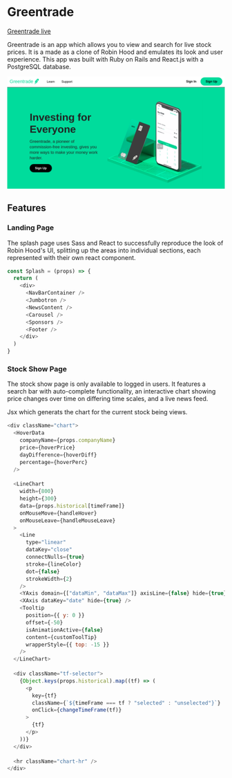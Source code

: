 # Greentrade

[Greentrade live](https://greentrade.herokuapp.com/#/)

Greentrade is an app which allows you to view and search for live stock prices. It is a made as a clone of Robin Hood and emulates its look and user experience. This app was built with Ruby on Rails and React.js with a PostgreSQL database.

![intro-png](app/assets/images/readme_images/intro.png)

## Features

### Landing Page

The splash page uses Sass and React to successfully reproduce the look of Robin Hood's UI, splitting up the areas into individual sections, each represented with their own react component.

```js
const Splash = (props) => {
  return (
    <div>
      <NavBarContainer />
      <Jumbotron />
      <NewsContent />
      <Carousel />
      <Sponsors />
      <Footer />
    </div>
  )
}
```

### Stock Show Page

The stock show page is only available to logged in users. It features a search bar with auto-complete functionality, an interactive chart showing price changes over time on differing time scales, and a live news feed.

Jsx which generats the chart for the current stock being views.
```js
<div className="chart">
  <HoverData
    companyName={props.companyName}
    price={hoverPrice}
    dayDifference={hoverDiff}
    percentage={hoverPerc}
  />

  <LineChart
    width={800}
    height={300}
    data={props.historical[timeFrame]}
    onMouseMove={handleHover}
    onMouseLeave={handleMouseLeave}
  >
    <Line
      type="linear"
      dataKey="close"
      connectNulls={true}
      stroke={lineColor}
      dot={false}
      strokeWidth={2}
    />
    <YAxis domain={["dataMin", "dataMax"]} axisLine={false} hide={true} />
    <XAxis dataKey="date" hide={true} />
    <Tooltip
      position={{ y: 0 }}
      offset={-50}
      isAnimationActive={false}
      content={customToolTip}
      wrapperStyle={{ top: -15 }}
    />
  </LineChart>

  <div className="tf-selector">
    {Object.keys(props.historical).map((tf) => (
      <p
        key={tf}
        className={`${timeFrame === tf ? "selected" : "unselected"}`}
        onClick={changeTimeFrame(tf)}
      >
        {tf}
      </p>
    ))}
  </div>

  <hr className="chart-hr" />
</div>
```
